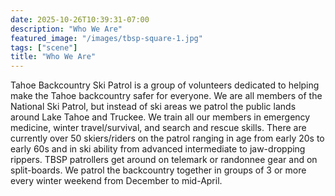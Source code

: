 ```yaml
---
date: 2025-10-26T10:39:31-07:00
description: "Who We Are"
featured_image: "/images/tbsp-square-1.jpg"
tags: ["scene"]
title: "Who We Are"
---
```

Tahoe Backcountry Ski Patrol is a group of volunteers dedicated to helping make the Tahoe backcountry safer for everyone. We are all members of the National Ski Patrol, but instead of ski areas we patrol the public lands around Lake Tahoe and Truckee. We train all our members in emergency medicine, winter travel/survival, and search and rescue skills. There are currently over 50 skiers/riders on the patrol ranging in age from early 20s to early 60s and in ski ability from advanced intermediate to jaw-dropping rippers. TBSP patrollers get around on telemark or randonnee gear and on split-boards. We patrol the backcountry together in groups of 3 or more every winter weekend from December to mid-April.
